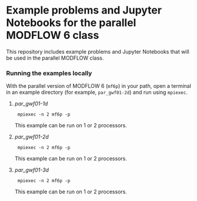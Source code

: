 # Example problems and Jupyter Notebooks for the parallel MODFLOW 6 class

This repository includes example problems and Jupyter Notebooks that will be used in the parallel MODFLOW class.


### Running the examples locally

With the parallel version of MODFLOW 6 (`mf6p`) in your path, open a terminal in an example directory (for example, `par_gwf01-2d`) and run using `mpiexec`.

1. _par_gwf01-1d_

        mpiexec -n 2 mf6p -p

    This example can be run on 1 or 2 processors.

2. _par_gwf01-2d_

        mpiexec -n 2 mf6p -p

    This example can be run on 1 or 2 processors.

3. _par_gwf01-3d_

        mpiexec -n 2 mf6p -p

    This example can be run on 1 or 2 processors.
